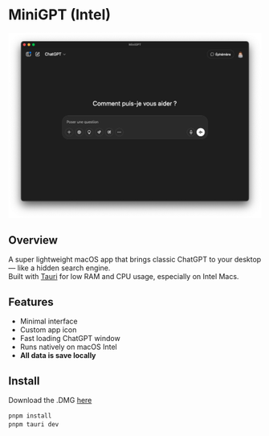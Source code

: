 # MiniGPT (Intel)

<!-- Image de l'app -->
![Presentation image](src/assets/screenshot.png)
## Overview

A super lightweight macOS app that brings classic ChatGPT to your desktop — like a hidden search engine.  
Built with [Tauri](https://tauri.app) for low RAM and CPU usage, especially on Intel Macs.

## Features

- Minimal interface
- Custom app icon
- Fast loading ChatGPT window
- Runs natively on macOS Intel
- **All data is save locally**

## Install

Download the .DMG [here](https://github.com/squach90/MiniGPT/releases)

```bash
pnpm install
pnpm tauri dev
